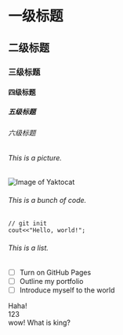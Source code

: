 # 一级标题  
## 二级标题  
### 三级标题  
#### 四级标题  
##### 五级标题  
###### 六级标题  

###### This is a picture.
![Image of Yaktocat](https://octodex.github.com/images/yaktocat.png)

###### This is a bunch of code.
```
// git init
cout<<"Hello, world!";
```
###### This is a list.
- [ ] Turn on GitHub Pages
- [ ] Outline my portfolio
- [ ] Introduce myself to the world

Haha!  
123  
wow! What is king?  
